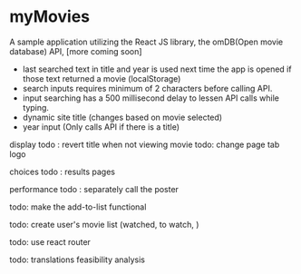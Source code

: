 <h1>myMovies</h1>

<p>A sample application utilizing the React JS library, the omDB(Open movie database) API, [more coming soon]</p>

- last searched text in title and year is used next time the app is opened if those text returned a movie (localStorage)
- search inputs requires minimum of 2 characters before calling API.
- input searching has a 500 millisecond delay to lessen API calls while typing.
- dynamic site title (changes based on movie selected)
- year input (Only calls API if there is a title)

display
todo : revert title when not viewing movie
todo: change page tab logo

choices
todo : results pages

performance
todo : separately call the poster

todo: make the add-to-list functional

todo: create user's movie list (watched, to watch, )

todo: use react router

todo: translations feasibility analysis
